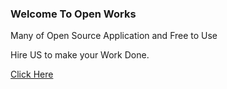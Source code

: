 ### Welcome To Open Works

Many of Open Source Application and Free to Use

Hire US to make your Work Done. 

[Click Here](https://s.ajikamaludin.id/kKbbVN "Contact")

